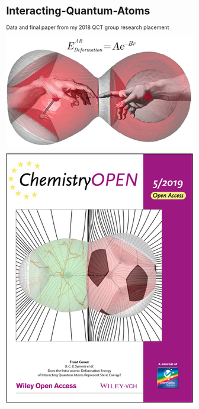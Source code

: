 # Interacting-Quantum-Atoms
Data and final paper from my 2018 QCT group research placement

![alt text](https://github.com/dominicwllmsn/Interacting-Quantum-Atoms/blob/master/final_paper/preamble.jpg "paper thumbnail")

![alt text](https://github.com/dominicwllmsn/Interacting-Quantum-Atoms/blob/master/final_paper/front_cover.jpg "front cover feature")